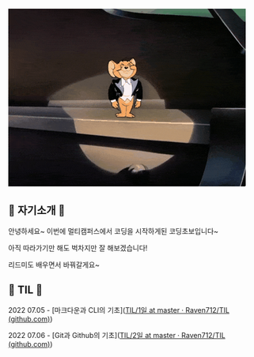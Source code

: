 ![제리](Readme.assets/제리.gif)

## 🐧 자기소개 🐧

안녕하세요~ 이번에 멀티캠퍼스에서 코딩을 시작하게된 코딩초보입니다~

아직 따라가기만 해도 벅차지만 잘 해보겠습니다!

리드미도 배우면서 바꿔갈게요~



## 🐶 TIL 🐶

2022 07.05 - [마크다운과 CLI의 기초]([TIL/1일 at master · Raven712/TIL (github.com)](https://github.com/Raven712/TIL/tree/master/1일))

2022 07.06 - [Git과 Github의 기초]([TIL/2일 at master · Raven712/TIL (github.com)](https://github.com/Raven712/TIL/tree/master/2일))



